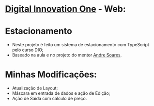 # [Digital Innovation One](https://www.dio.me) - Web:

# Estacionamento
- Neste projeto é feito um sistema de estacionamento com TypeScript pelo curso DIO;
- Baseado na aula e no projeto do mentor [Andre Soares](https://github.com/soaresderik).

# Minhas Modificações:
- Atualização de Layout;
- Máscara em entrada de dados e ação de Edição;
- Ação de Saída com cálculo de preço.
